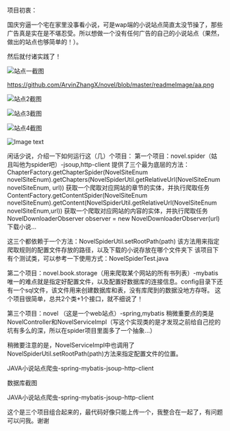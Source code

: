 项目初衷：

国庆穷逼一个宅在家里没事看小说，可是wap端的小说站点简直太没节操了，那些广告真是实在是不堪忍受。所以想做一个没有任何广告的自己的小说站点（果然，做出的站点也够简单的！）。

然后就付诸实践了！

![站点一截图](https://github.com/ArvinZhangX/novel/blob/master/readmeImage/aa.png)

https://github.com/ArvinZhangX/novel/blob/master/readmeImage/aa.png


![站点2截图](https://github.com/ArvinZhangX/novel/blob/master/readmeImage/2.png)

![站点3截图](https://github.com/ArvinZhangX/novel/blob/master/readmeImage/3.png)

![站点4截图](https://github.com/ArvinZhangX/novel/blob/master/readmeImage/4.png)


![Image text](https://github.com/ArvinZhangX/novel/blob/master/readmeImage/4.png)

闲话少说，介绍一下如何运行这（几）个项目：
第一个项目：novel.spider（姑且叫他为spider吧）-jsoup,http-client
提供了三个最为底层的方法：
ChapterFactory.getChapterSpider(NovelSiteEnum novelSiteEnum).getChapters(NovelSpiderUtil.getRelativeUrl(NovelSiteEnum novelSiteEnum, url))  获取一个爬取对应网站的章节的实体，并执行爬取任务
ContentFactory.getContentSpider(NovelSiteEnum novelSiteEnum).getContent(NovelSpiderUtil.getRelativeUrl(NovelSiteEnum novelSiteEnum,url)) 获取一个爬取对应网站的内容的实体，并执行爬取任务
NovelDownloaderObserver observer = new NovelDownloaderObserver(url) 下载小说...

这三个都依赖于一个方法：NovelSpiderUtil.setRootPath(path) 该方法用来指定爬取规则的配置文件存放的路径，以及下载的小说存放在哪个文件夹下
该项目下有个测试类，可以参考一下使用方式：NovelSpiderTest.java

第二个项目：novel.book.storage（用来爬取某个网站的所有书列表）-mybatis
唯一的难点就是指定好配置文件，以及配置好数据库的连接信息。config目录下还有一个sql文件，该文件用来创建数据库和表，没有库爬到的数据没地方存呀。
这个项目很简单，总共2个类+1个接口，就不细说了！


第三个项目：novel （这是一个web站点）-spring,mybatis
稍微重要点的类是NovelController和NovelServiceImpl（写这个实现类的是才发现之前给自己挖的坑有多么的深，所以在spider项目里面多了一个抽象...）

稍微要注意的是，NovelServiceImpl中也调用了NovelSpiderUtil.setRootPath(path)方法来指定配置文件的位置。

JAVA小说站点爬虫-spring-mybatis-jsoup-http-client

数据库截图


JAVA小说站点爬虫-spring-mybatis-jsoup-http-client

这个是三个项目组合起来的，最代码好像只能上传一个，我整合在一起了，有问题可以问我。谢谢